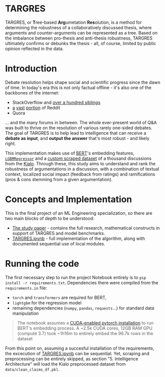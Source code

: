 # TARGRES

TARGRES, or **T**ree-based **Arg**umetation **Res**olution, is a method for determining the robustness of a collaboratively discussed thesis, where arguments and counter-arguments can be represented as a tree. Based on the imbalance between pro-thesis and anti-thesis robustness, TARGRES ultimately confirms or debunks the thesis - all, of course, limited by public opinion reflected in the data.

# Introduction

Debate resolution helps shape social and scientific progress since the dawn
of time. In today's era this is not only factual offline - it's
also one of the backbones of the internet:

- StackOverflow and [over a hundred siblings](https://stackexchange.com/sites)
- [a](http://www.reddit.com/r/explainlikeimfive+doesanybodyelse+tipofmytongue+answers+explainlikeIAmA+relationship_advice+whatisthisthing+techsupport+explainlikeimcalvin+whatsthisbug+tipofmypenis+whatstheword+homeworkhelp+relationshipadvice+species+NoStupidQuestions) [vast](http://www.reddit.com/r/AskReddit+AskScience+AskHistorians+AskWomen+AskMen+AskCulinary+TrueAskReddit+AskSocialScience+AskEngineers+AskPhilosophy+AskScienceFiction+Ask_Politics+AskAcademia+AskTransgender+AskComputerScience+AskDrugs+AskFeminists+AskGames+AskPhotography+AskUk+AskStatistics+AskSciTech+AskSciTech+askGSM+AskModerators) [portion](http://www.reddit.com/r/help+findareddit+modhelp+csshelp+bugs+RESissues+askmoderators+aboutreddit) of Reddit
- Quora

... and the many forums in between. The whole ever-present world of
Q\&A was built to thrive on the resolution of various rarely one-sided
debates. The goal of
TARGRES is to help lead to intelligence that can receive a **debate as
input**, and **output the answer** that's most robust - and likely
right.  

This implementation makes use of [BERT](https://github.com/google-research/bert)'s embedding features, [`LGBMRegressor`](https://lightgbm.readthedocs.io/en/latest/pythonapi/lightgbm.LGBMRegressor.html) and a [custom scraped dataset](./data) of a thousand discussions from the [Kialo](https://kialo.com). Through these, this study aims to understand and rank the robustness of argumentations in a discussion, with a combination of
textual context, localized social impact (feedback from ratings) and
ramifications (pros \& cons stemming from a given argumentation). 

# Concepts and Implementation

This is the final project of an ML Engineering specialization, so there are two main blocks of depth to be understood:
- [The study paper](./TARGRES_Project_Paper.pdf) - contains the full research, mathematical constructs in support of TARGRES and model benchmarks.
- [TARGRES.ipynb](./TARGRES.ipynb) - full implementation of the algorithm, along with documented sequential use of local modules.

# Running the code

The first necessary step to run the project Notebook entirely is to `pip install -r requirements.txt`. Dependencies there were compiled from the `requirements.in` file:
- `torch` and `transformers` are required for BERT,
- `lightgbm` for the regression model
- remaining dependencies (`numpy`, `pandas`, `requests`...) for standard data manipulation

> The notebook assumes a [CUDA-enabled pytorch installation](https://pytorch.org/get-started/locally/#with-cuda-1) to run BERT's embedding process. A ~2.5k CUDA cores, 12GB RAM GPU (compute 3.7) took ~1h16m to entirely embed the 96.7k rows in the dataset

From this point on, assuming a succesful installation of the requirements, the excecution of [TARGRES.ipynb](./TARGRES.ipynb) can be sequential. Yet, scraping and preprocessing can be entirely skipped, as section "5. Intelligence Architecture" will load the Kialo preprocessed dataset from `data/clean_claims_df.pkl`.